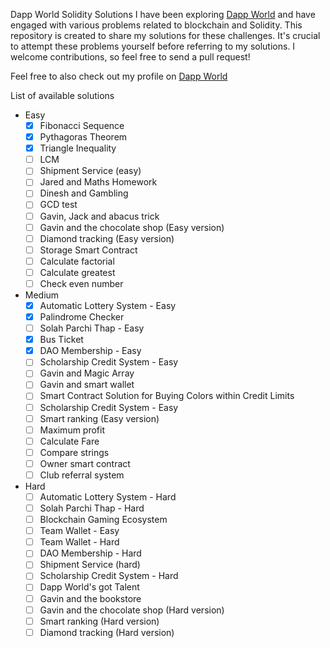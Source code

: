 Dapp World Solidity Solutions
I have been exploring [Dapp World](https://dapp-world.com) and have engaged with various problems related to blockchain and Solidity. This repository is created to share my solutions for these challenges. It's crucial to attempt these problems yourself before referring to my solutions. I welcome contributions, so feel free to send a pull request!

Feel free to also check out my profile on [Dapp World](https://dapp-world.com/soul/Jacob163)

List of available solutions
- Easy
  - [x] Fibonacci Sequence
  - [x] Pythagoras Theorem
  - [x] Triangle Inequality
  - [ ] LCM
  - [ ] Shipment Service (easy)
  - [ ] Jared and Maths Homework
  - [ ] Dinesh and Gambling
  - [ ] GCD test
  - [ ] Gavin, Jack and abacus trick
  - [ ] Gavin and the chocolate shop (Easy version)
  - [ ] Diamond tracking (Easy version)
  - [ ] Storage Smart Contract
  - [ ] Calculate factorial
  - [ ] Calculate greatest
  - [ ] Check even number
- Medium
  - [x] Automatic Lottery System - Easy
  - [x] Palindrome Checker
  - [ ] Solah Parchi Thap - Easy
  - [x] Bus Ticket
  - [x] DAO Membership - Easy
  - [ ] Scholarship Credit System - Easy
  - [ ] Gavin and Magic Array
  - [ ] Gavin and smart wallet
  - [ ] Smart Contract Solution for Buying Colors within Credit Limits
  - [ ] Scholarship Credit System - Easy
  - [ ] Smart ranking (Easy version)
  - [ ] Maximum profit
  - [ ] Calculate Fare
  - [ ] Compare strings
  - [ ] Owner smart contract
  - [ ] Club referral system
- Hard
  - [ ] Automatic Lottery System - Hard
  - [ ] Solah Parchi Thap - Hard
  - [ ] Blockchain Gaming Ecosystem
  - [ ] Team Wallet - Easy
  - [ ] Team Wallet - Hard
  - [ ] DAO Membership - Hard
  - [ ] Shipment Service (hard)
  - [ ] Scholarship Credit System - Hard
  - [ ] Dapp World's got Talent
  - [ ] Gavin and the bookstore
  - [ ] Gavin and the chocolate shop (Hard version)
  - [ ] Smart ranking (Hard version)
  - [ ] Diamond tracking (Hard version)